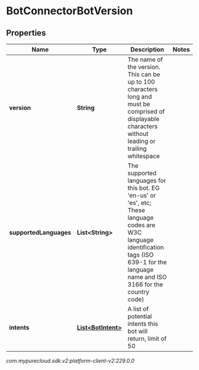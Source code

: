 # BotConnectorBotVersion


## Properties

| Name | Type | Description | Notes |
| ------------ | ------------- | ------------- | ------------- |
| **version** | **String** | The name of the version. This can be up to 100 characters long and must be comprised of displayable characters without leading or trailing whitespace |  |
| **supportedLanguages** | **List&lt;String&gt;** | The supported languages for this bot. EG 'en-us' or 'es', etc; These language codes are W3C language identification tags (ISO 639-1 for the language name and ISO 3166 for the country code) |  |
| **intents** | [**List&lt;BotIntent&gt;**](BotIntent) | A list of potential intents this bot will return, limit of 50 |  |




_com.mypurecloud.sdk.v2:platform-client-v2:229.0.0_
